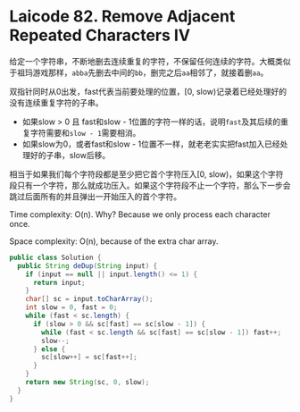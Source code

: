# Laicode 82. Remove Adjacent Repeated Characters IV

给定一个字符串，不断地删去连续重复的字符，不保留任何连续的字符。大概类似于祖玛游戏那样，`abba`先删去中间的`bb`，删完之后`aa`相邻了，就接着删`aa`。

双指针同时从0出发，fast代表当前要处理的位置，[0, slow)记录着已经处理好的没有连续重复字符的子串。
+ 如果slow > 0 且 fast和slow - 1位置的字符一样的话，说明`fast`及其后续的重复字符需要和`slow - 1`需要相消。
+ 如果slow为0，或者fast和slow - 1位置不一样，就老老实实把fast加入已经处理好的子串，slow后移。

相当于如果我们每个字符段都是至少把它首个字符压入[0, slow)，如果这个字符段只有一个字符，那么就成功压入。如果这个字符段不止一个字符，那么下一步会跳过后面所有的并且弹出一开始压入的首个字符。

Time complexity: O(n). Why? Because we only process each character once.

Space complexity: O(n), because of the extra char array.

```java
public class Solution {
  public String deDup(String input) {
    if (input == null || input.length() <= 1) {
      return input;
    }
    char[] sc = input.toCharArray();
    int slow = 0, fast = 0;
    while (fast < sc.length) {
      if (slow > 0 && sc[fast] == sc[slow - 1]) {
        while (fast < sc.length && sc[fast] == sc[slow - 1]) fast++;
        slow--;
      } else {
        sc[slow++] = sc[fast++];
      }
    }
    return new String(sc, 0, slow);
  }
}
```